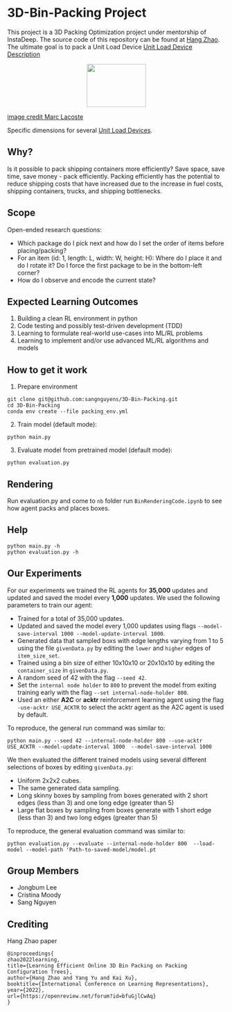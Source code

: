 # 3D-Bin-Packing Project
This project is a 3D Packing Optimization project under mentorship of 
InstaDeep. The source code of this repository can be found at [Hang Zhao](https://github.com/alexfrom0815). The ultimate goal is to pack a Unit Load Device [Unit Load Device Description](https://en.wikipedia.org/wiki/Unit_load_device)


<p style="text-align: center;"><img src="https://upload.wikimedia.org/wikipedia/commons/8/81/Unit_load_device_sizes.png" height="99" width="136.5" > 

[image credit Marc Lacoste](https://commons.wikimedia.org/wiki/User:Marc_Lacoste)</p>


Specific dimensions for several [Unit Load Devices](https://freight.qantas.com/freight-planning/equipment-uld.html).

## Why?
Is it possible to pack shipping containers more efficiently? Save space, save time, save money - pack efficiently.
Packing efficiently has the potential to reduce shipping costs that have increased due to the increase in fuel costs, shipping containers, trucks, and shipping bottlenecks.

## Scope
Open-ended research questions:
* Which package do I pick next and how do I set the order of items before placing/packing?
* For an item (id: 1, length: L, width: W, height: H): Where do I place it and do I rotate it? Do I force the first package to be in the bottom-left corner?
* How do I observe and encode the current state?

## Expected Learning Outcomes
1. Building a clean RL environment in python
2. Code testing and possibly test-driven development (TDD)
3. Learning to formulate real-world use-cases into ML/RL problems
4. Learning to implement and/or use advanced ML/RL algorithms and models

## How to get it work
1. Prepare environment
```
git clone git@github.com:sangnguyens/3D-Bin-Packing.git
cd 3D-Bin-Packing
conda env create --file packing_env.yml
```
2. Train model (default mode):
```
python main.py
```
3. Evaluate model from pretrained model (default mode):
```
python evaluation.py
```
## Rendering
Run evaluation.py and come to `nb` folder run `BinRenderingCode.ipynb` to see how agent 
packs and places boxes.

## Help
```
python main.py -h
python evaluation.py -h
```

## Our Experiments
For our experiments we trained the RL agents for **35,000** updates and updated and saved the model every **1,000** updates.
We used the following parameters to train our agent:
* Trained for a total of 35,000 updates.
* Updated and saved the model every 1,000 updates using flags `--model-save-interval 1000 --model-update-interval 1000`.
* Generated data that sampled boxs with edge lengths varying from 1 to 5 using the file `givenData.py` by editing the `lower` and `higher` edges of `item_size_set`.
* Trained using a bin size of either 10x10x10 or 20x10x10 by editing the `container_size` in `givenData.py`.
* A random seed of 42 with the flag `--seed 42`.
* Set the `internal node holder` to `800` to prevent the model from exiting training early with the flag `--set internal-node-holder 800`.
* Used an either __A2C__ or __acktr__ reinforcement learning agent using the flag `-use-acktr USE_ACKTR` to select the acktr agent as the A2C agent is used by default.

To reproduce, the general run command was similar to:
```
python main.py --seed 42 --internal-node-holder 800 --use-acktr USE_ACKTR --model-update-interval 1000  --model-save-interval 1000
```

We then evaluated the different trained models using several different selections of boxes by editing `givenData.py`:
* Uniform 2x2x2 cubes.
* The same generated data sampling.
* Long skinny boxes by sampling from boxes generated with 2 short edges (less than 3) and one long edge (greater than 5)
* Large flat boxes by sampling from boxes generate with 1 short edge (less than 3) and two long edges (greater than 5)

To reproduce, the general evaluation command was similar to: 
```
python evaluation.py --evaluate --internal-node-holder 800  --load-model --model-path 'Path-to-saved-model/model.pt
```
## Group Members
* Jongbum Lee
* Cristina Moody
* Sang Nguyen


## Crediting
Hang Zhao paper
```
@inproceedings{
zhao2022learning,
title={Learning Efficient Online 3D Bin Packing on Packing Configuration Trees},
author={Hang Zhao and Yang Yu and Kai Xu},
booktitle={International Conference on Learning Representations},
year={2022},
url={https://openreview.net/forum?id=bfuGjlCwAq}
}
```
